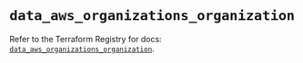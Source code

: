 # `data_aws_organizations_organization`

Refer to the Terraform Registry for docs: [`data_aws_organizations_organization`](https://registry.terraform.io/providers/hashicorp/aws/6.10.0/docs/data-sources/organizations_organization).
